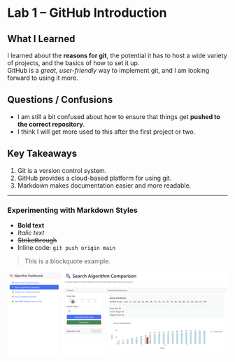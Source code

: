 # Lab 1 – GitHub Introduction

## What I Learned
I learned about the **reasons for git**, the potential it has to host a wide variety of projects, and the basics of how to set it up.  
GitHub is a *great, user-friendly* way to implement git, and I am looking forward to using it more.

## Questions / Confusions
- I am still a bit confused about how to ensure that things get **pushed to the correct repository**.
- I think I will get more used to this after the first project or two.

## Key Takeaways
1. Git is a version control system.
2. GitHub provides a cloud-based platform for using git.
3. Markdown makes documentation easier and more readable.

---

### Experimenting with Markdown Styles
- **Bold text**
- *Italic text*
- ~~Strikethrough~~  
- Inline code: `git push origin main`

> This is a blockquote example.


![](screenshot.png)
